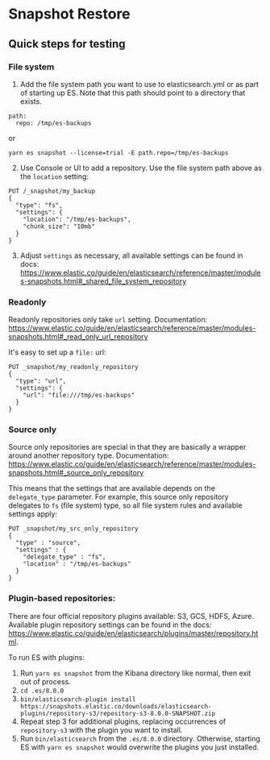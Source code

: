 # Snapshot Restore

## Quick steps for testing

### File system

1. Add the file system path you want to use to elasticsearch.yml or as part of starting up ES. Note that this path should point to a directory that exists.

```
path:
  repo: /tmp/es-backups
```

or

```
yarn es snapshot --license=trial -E path.repo=/tmp/es-backups
```

2. Use Console or UI to add a repository. Use the file system path above as the `location` setting:

```
PUT /_snapshot/my_backup
{
  "type": "fs",
  "settings": {
    "location": "/tmp/es-backups",
    "chunk_size": "10mb"
  }
}
```

3. Adjust `settings` as necessary, all available settings can be found in docs:
https://www.elastic.co/guide/en/elasticsearch/reference/master/modules-snapshots.html#_shared_file_system_repository

### Readonly

Readonly repositories only take `url` setting. Documentation: https://www.elastic.co/guide/en/elasticsearch/reference/master/modules-snapshots.html#_read_only_url_repository

It's easy to set up a `file:` url:
```
PUT _snapshot/my_readonly_repository
{
  "type": "url",
  "settings": {
    "url": "file:///tmp/es-backups"
  }
}
```

### Source only

Source only repositories are special in that they are basically a wrapper around another repository type. Documentation: https://www.elastic.co/guide/en/elasticsearch/reference/master/modules-snapshots.html#_source_only_repository

This means that the settings that are available depends on the `delegate_type` parameter. For example, this source only repository delegates to `fs` (file system) type, so all file system rules and available settings apply:

```
PUT _snapshot/my_src_only_repository
{
  "type" : "source",
  "settings" : {
    "delegate_type" : "fs",
    "location" : "/tmp/es-backups"
  }
}
```

### Plugin-based repositories:

There are four official repository plugins available: S3, GCS, HDFS, Azure. Available plugin repository settings can be found in the docs: https://www.elastic.co/guide/en/elasticsearch/plugins/master/repository.html.

To run ES with plugins:

1. Run `yarn es snapshot` from the Kibana directory like normal, then exit out of process.
2. `cd .es/8.0.0`
3. `bin/elasticsearch-plugin install https://snapshots.elastic.co/downloads/elasticsearch-plugins/repository-s3/repository-s3-8.0.0-SNAPSHOT.zip`
4. Repeat step 3 for additional plugins, replacing occurrences of `repository-s3` with the plugin you want to install.
5. Run `bin/elasticsearch` from the `.es/8.0.0` directory. Otherwise, starting ES with `yarn es snapshot` would overwrite the plugins you just installed.